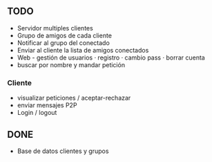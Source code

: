 ## TODO

 - Servidor multiples clientes
 - Grupo de amigos de cada cliente
 - Notificar al grupo del conectado
 - Enviar al cliente la lista de amigos conectados
 - Web - gestión de usuarios
      · registro
      · cambio pass
      · borrar cuenta
 - buscar por nombre y mandar petición

### Cliente
 - visualizar peticiones / aceptar-rechazar
 - enviar mensajes P2P
 - Login / logout

## DONE

 - Base de datos clientes y grupos
